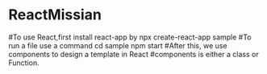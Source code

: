 # ReactMissian
#To use React,first install react-app by npx create-react-app sample
#To run a file use a command cd sample npm start
#After this, we use components to design a template in React
#components is either a class or Function.
